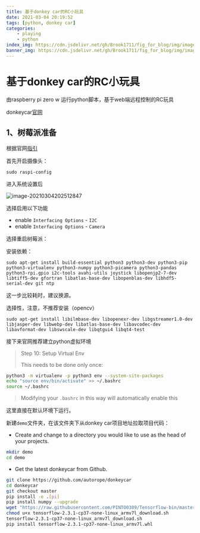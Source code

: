```yaml
---
title: 基于donkey car的RC小玩具
date: 2021-03-04 20:19:52
tags: [python, donkey car]
categories:
    - playing
    - python
index_img: https://cdn.jsdelivr.net/gh/Brook1711/fig_for_blog/img/image-20210304202137121.png
banner_img: https://cdn.jsdelivr.net/gh/Brook1711/fig_for_blog/img/image-20210304202059172.png
---
```


# 基于donkey car的RC小玩具

由raspberry pi zero w 运行python脚本，基于web端远程控制的RC玩具

donkeycar[官网](http://docs.donkeycar.com/)

## 1、树莓派准备

根据官网[指引](http://docs.donkeycar.com/guide/robot_sbc/setup_raspberry_pi/)

首先开启摄像头：

```
sudo raspi-config
```

进入系统设置后

![image-20210304202512847](https://cdn.jsdelivr.net/gh/Brook1711/fig_for_blog/img/image-20210304202512847.png)

选择启用以下功能

- enable `Interfacing Options` - `I2C`
- enable `Interfacing Options` - `Camera`

选择重启树莓派：

安装依赖：

```
sudo apt-get install build-essential python3 python3-dev python3-pip python3-virtualenv python3-numpy python3-picamera python3-pandas python3-rpi.gpio i2c-tools avahi-utils joystick libopenjp2-7-dev libtiff5-dev gfortran libatlas-base-dev libopenblas-dev libhdf5-serial-dev git ntp
```

这一步比较耗时，建议换源。

选择性，注意，不推荐安装（opencv）

```
sudo apt-get install libilmbase-dev libopenexr-dev libgstreamer1.0-dev libjasper-dev libwebp-dev libatlas-base-dev libavcodec-dev libavformat-dev libswscale-dev libqtgui4 libqt4-test

```

接下来官网推荐建立python虚拟环境

>Step 10: Setup Virtual Env
>
>This needs to be done only once:

```bash
python3 -m virtualenv -p python3 env --system-site-packages
echo "source env/bin/activate" >> ~/.bashrc
source ~/.bashrc
```

> Modifying your `.bashrc` in this way will automatically enable this 

这里直接在默认环境下运行。

新建`demo`文件夹，在该文件夹下从donkey car项目地址拉取项目代码：

- Create and change to a directory you would like to use as the head of your projects.

```bash
mkdir demo
cd demo
```

- Get the latest donkeycar from Github.

```bash
git clone https://github.com/autorope/donkeycar
cd donkeycar
git checkout master
pip install -e .[pi]
pip install numpy --upgrade
wget "https://raw.githubusercontent.com/PINTO0309/Tensorflow-bin/master/tensorflow-2.3.1-cp37-none-linux_armv7l_download.sh"
chmod u+x tensorflow-2.3.1-cp37-none-linux_armv7l_download.sh
tensorflow-2.3.1-cp37-none-linux_armv7l_download.sh
pip install tensorflow-2.3.1-cp37-none-linux_armv7l.whl
```

